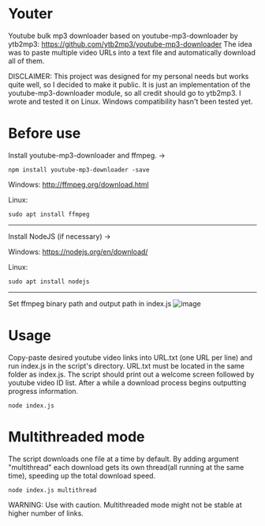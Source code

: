 # Youter
Youtube bulk mp3 downloader based on youtube-mp3-downloader by ytb2mp3: https://github.com/ytb2mp3/youtube-mp3-downloader
The idea was to paste multiple video URLs into a text file and automatically download all of them.

DISCLAIMER: This project was designed for my personal needs but works quite well, so I decided to make it public. It is just an implementation of the youtube-mp3-downloader module, so all credit should go to ytb2mp3. I wrote and tested it on Linux. Windows compatibility hasn't been tested yet.

# Before use
Install youtube-mp3-downloader and ffmpeg. ->
    
    npm install youtube-mp3-downloader -save

Windows: http://ffmpeg.org/download.html

Linux:

    sudo apt install ffmpeg

___
Install NodeJS (if necessary) ->

Windows: https://nodejs.org/en/download/

Linux:

    sudo apt install nodejs
___

Set ffmpeg binary path and output path in index.js
![image](https://user-images.githubusercontent.com/98588523/174655550-ae05df94-59e6-48eb-b905-d71f89d5cc86.png)

# Usage
Copy-paste desired youtube video links into URL.txt (one URL per line) and run index.js in the script's directory. URL.txt must be located in the same folder as index.js. The script should print out a welcome screen followed by youtube video ID list. After a while a download process begins outputting progress information. 

    node index.js

# Multithreaded mode
The script downloads one file at a time by default. By adding argument "multithread" each download gets its own thread(all running at the same time), speeding up the total download speed.

    node index.js multithread

WARNING: Use with caution. Multithreaded mode might not be stable at higher number of links.
